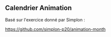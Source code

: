 ## Calendrier Animation

Basé sur l'exercice donné par Simplon : 

https://github.com/simplon-p20/animation-month

